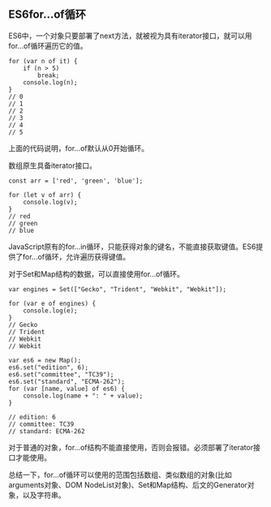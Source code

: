 ## ES6for...of循环 ##

ES6中，一个对象只要部署了next方法，就被视为具有iterator接口，就可以用for...of循环遍历它的值。

	for (var n of it) {
		if (n > 5) 
			break;
		console.log(n);
	}
	// 0
	// 1
	// 2
	// 3
	// 4
	// 5

上面的代码说明，for...of默认从0开始循环。

数组原生具备iterator接口。

	const arr = ['red', 'green', 'blue'];
	
	for (let v of arr) {
		console.log(v);
	}
	// red
	// green
	// blue

JavaScript原有的for...in循环，只能获得对象的键名，不能直接获取键值。ES6提供了for...of循环，允许遍历获得键值。

对于Set和Map结构的数据，可以直接使用for...of循环。

	var engines = Set(["Gecko", "Trident", "Webkit", "Webkit"]);
	
	for (var e of engines) {
		console.log(e);
	}
	// Gecko
	// Trident
	// Webkit
	// Webkit

	var es6 = new Map();
	es6.set("edition", 6);
	es6.set("committee", "TC39");
	es6.set("standard", "ECMA-262");
	for (var [name, value] of es6) {
		console.log(name + ": " + value);
	}
	
	// edition: 6
	// committee: TC39
	// standard: ECMA-262

对于普通的对象，for...of结构不能直接使用，否则会报错。必须部署了iterator接口才能使用。

总结一下，for...of循环可以使用的范围包括数组、类似数组的对象(比如arguments对象、DOM NodeList对象)、Set和Map结构、后文的Generator对象，以及字符串。
